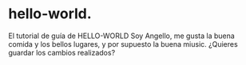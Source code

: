 # hello-world.
El tutorial de guía de HELLO-WORLD
Soy Angello, me gusta la buena comida y los bellos lugares, y por supuesto la buena miusic.
¿Quieres guardar los cambios realizados?
